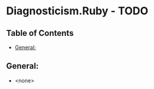 # Diagnosticism.Ruby - TODO <!-- omit in toc -->


## Table of Contents <!-- omit in toc -->

- [General:](#general)


## General:

* \<none>


<!-- ########################### end of file ########################### -->
